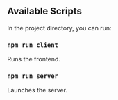 ## Available Scripts

In the project directory, you can run:

### `npm run client`

Runs the frontend.

### `npm run server`

Launches the server.